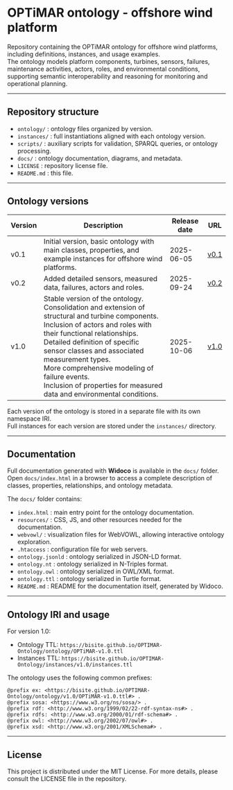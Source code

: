 
# OPTiMAR ontology - offshore wind platform

Repository containing the OPTiMAR ontology for offshore wind platforms, including definitions, instances, and usage examples.  
The ontology models platform components, turbines, sensors, failures, maintenance activities, actors, roles, and environmental conditions, supporting semantic interoperability and reasoning for monitoring and operational planning.

---

## Repository structure

- `ontology/` : ontology files organized by version.
- `instances/` : full instantiations aligned with each ontology version.
- `scripts/` : auxiliary scripts for validation, SPARQL queries, or ontology processing.
- `docs/` : ontology documentation, diagrams, and metadata.
- `LICENSE` : repository license file.
- `README.md` : this file.

---

## Ontology versions

| Version | Description | Release date | URL |
|---------|-------------|--------------|-----|
| v0.1 | Initial version, basic ontology with main classes, properties, and example instances for offshore wind platforms. | 2025-06-05 | [v0.1](https://bisite.github.io/OPTIMAR-Ontology/ontology/OPTiMAR-v0.1.ttl) |
| v0.2 | Added detailed sensors, measured data, failures, actors and roles. | 2025-09-24 | [v0.2](https://bisite.github.io/OPTIMAR-Ontology/ontology/OPTiMAR-v0.2.ttl) |
| v1.0 | Stable version of the ontology.<br>Consolidation and extension of structural and turbine components.<br>Inclusion of actors and roles with their functional relationships.<br>Detailed definition of specific sensor classes and associated measurement types.<br>More comprehensive modeling of failure events.<br>Inclusion of properties for measured data and environmental conditions. | 2025-10-06 | [v1.0](https://bisite.github.io/OPTIMAR-Ontology/ontology/OPTiMAR-v1.0.ttl) |

Each version of the ontology is stored in a separate file with its own namespace IRI.  
Full instances for each version are stored under the `instances/` directory.

---

## Documentation

Full documentation generated with **Widoco** is available in the `docs/` folder.  
Open `docs/index.html` in a browser to access a complete description of classes, properties, relationships, and ontology metadata.  

The `docs/` folder contains:

- `index.html` : main entry point for the ontology documentation.
- `resources/` : CSS, JS, and other resources needed for the documentation.
- `webvowl/` : visualization files for WebVOWL, allowing interactive ontology exploration.
- `.htaccess` : configuration file for web servers.
- `ontology.jsonld` : ontology serialized in JSON-LD format.
- `ontology.nt` : ontology serialized in N-Triples format.
- `ontology.owl` : ontology serialized in OWL/XML format.
- `ontology.ttl` : ontology serialized in Turtle format.
- `README.md` : README for the documentation itself, generated by Widoco.

---

## Ontology IRI and usage

For version 1.0:

- Ontology TTL: `https://bisite.github.io/OPTIMAR-Ontology/ontology/OPTiMAR-v1.0.ttl`
- Instances TTL: `https://bisite.github.io/OPTIMAR-Ontology/instances/v1.0/instances.ttl`

The ontology uses the following common prefixes:

```turtle
@prefix ex: <https://bisite.github.io/OPTIMAR-Ontology/ontology/v1.0/OPTiMAR-v1.0.ttl#> .
@prefix sosa: <https://www.w3.org/ns/sosa/> .
@prefix rdf: <http://www.w3.org/1999/02/22-rdf-syntax-ns#> .
@prefix rdfs: <http://www.w3.org/2000/01/rdf-schema#> .
@prefix owl: <http://www.w3.org/2002/07/owl#> .
@prefix xsd: <http://www.w3.org/2001/XMLSchema#> .
```

---

## License
This project is distributed under the MIT License.
For more details, please consult the LICENSE file in the repository.
